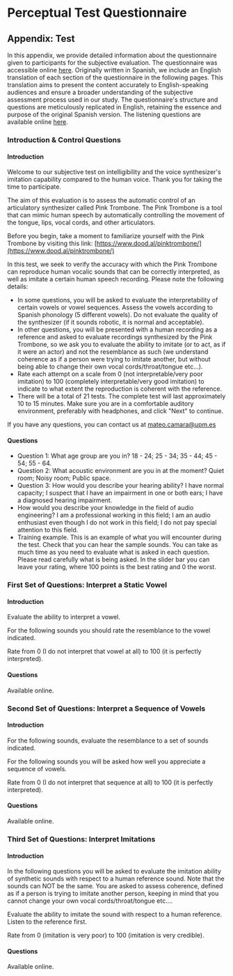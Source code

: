 # Perceptual Test Questionnaire
## Appendix: Test

In this appendix, we provide detailed information about the questionnaire given to participants for the subjective evaluation. The questionnaire was accessible online [here](https://golisten.ucd.ie/task/mushra-test/655e4aa4f1a04554f996bc02). Originally written in Spanish, we include an English translation of each section of the questionnaire in the following pages. This translation aims to present the content accurately to English-speaking audiences and ensure a broader understanding of the subjective assessment process used in our study. The questionnaire's structure and questions are meticulously replicated in English, retaining the essence and purpose of the original Spanish version. The listening questions are available online [here](https://mateocamara.github.io/pink-trombone/).

### Introduction & Control Questions

#### Introduction

Welcome to our subjective test on intelligibility and the voice synthesizer's imitation capability compared to the human voice. Thank you for taking the time to participate.

The aim of this evaluation is to assess the automatic control of an articulatory synthesizer called Pink Trombone. The Pink Trombone is a tool that can mimic human speech by automatically controlling the movement of the tongue, lips, vocal cords, and other articulators.

Before you begin, take a moment to familiarize yourself with the Pink Trombone by visiting this link: [https://www.dood.al/pinktrombone/](https://www.dood.al/pinktrombone/)

In this test, we seek to verify the accuracy with which the Pink Trombone can reproduce human vocalic sounds that can be correctly interpreted, as well as imitate a certain human speech recording. Please note the following details:

- In some questions, you will be asked to evaluate the interpretability of certain vowels or vowel sequences. Assess the vowels according to Spanish phonology (5 different vowels). Do not evaluate the quality of the synthesizer (if it sounds robotic, it is normal and acceptable).
- In other questions, you will be presented with a human recording as a reference and asked to evaluate recordings synthesized by the Pink Trombone, so we ask you to evaluate the ability to imitate (or to act, as if it were an actor) and not the resemblance as such (we understand coherence as if a person were trying to imitate another, but without being able to change their own vocal cords/throat/tongue etc...).
- Rate each attempt on a scale from 0 (not interpretable/very poor imitation) to 100 (completely interpretable/very good imitation) to indicate to what extent the reproduction is coherent with the reference.
- There will be a total of 21 tests. The complete test will last approximately 10 to 15 minutes. Make sure you are in a comfortable auditory environment, preferably with headphones, and click "Next" to continue.

If you have any questions, you can contact us at [mateo.camara@upm.es](mailto:mateo.camara@upm.es)

#### Questions

- Question 1: What age group are you in? 18 - 24; 25 - 34; 35 - 44; 45 - 54; 55 - 64.
- Question 2: What acoustic environment are you in at the moment? Quiet room; Noisy room; Public space.
- Question 3: How would you describe your hearing ability? I have normal capacity; I suspect that I have an impairment in one or both ears; I have a diagnosed hearing impairment.
- How would you describe your knowledge in the field of audio engineering? I am a professional working in this field; I am an audio enthusiast even though I do not work in this field; I do not pay special attention to this field.
- Training example. This is an example of what you will encounter during the test. Check that you can hear the sample sounds. You can take as much time as you need to evaluate what is asked in each question. Please read carefully what is being asked. In the slider bar you can leave your rating, where 100 points is the best rating and 0 the worst.

### First Set of Questions: Interpret a Static Vowel

#### Introduction
Evaluate the ability to interpret a vowel.

For the following sounds you should rate the resemblance to the vowel indicated.

Rate from 0 (I do not interpret that vowel at all) to 100 (it is perfectly interpreted).

#### Questions
Available online.

### Second Set of Questions: Interpret a Sequence of Vowels

#### Introduction
For the following sounds, evaluate the resemblance to a set of sounds indicated.

For the following sounds you will be asked how well you appreciate a sequence of vowels.

Rate from 0 (I do not interpret that sequence at all) to 100 (it is perfectly interpreted).

#### Questions
Available online.

### Third Set of Questions: Interpret Imitations

#### Introduction
In the following questions you will be asked to evaluate the imitation ability of synthetic sounds with respect to a human reference sound. Note that the sounds can NOT be the same. You are asked to assess coherence, defined as if a person is trying to imitate another person, keeping in mind that you cannot change your own vocal cords/throat/tongue etc.... 

Evaluate the ability to imitate the sound with respect to a human reference. Listen to the reference first.

Rate from 0 (imitation is very poor) to 100 (imitation is very credible).

#### Questions
Available online.
